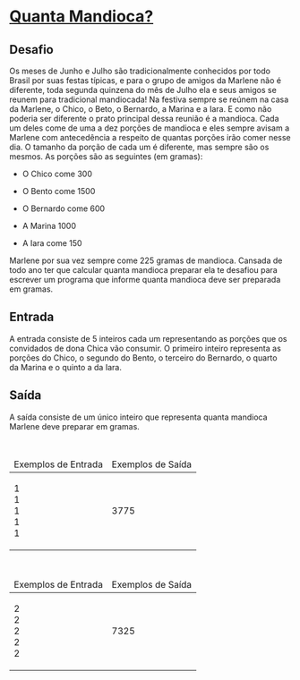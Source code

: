 # [Quanta Mandioca?](https://github.com/JefersonMelo/07-DIO/tree/master/03-.Net_Fundamentals/03-Solucao_De_Problemas_Com_.NET/02-Quanta_Mandioca/Program.cs)

<div><div>
<h2>Desafio</h2>

<p>Os meses de Junho e Julho são tradicionalmente conhecidos por todo Brasil por suas festas típicas, e para o grupo de amigos da Marlene não é diferente, toda segunda quinzena do mês de Julho ela e seus amigos se reunem para tradicional mandiocada! Na festiva sempre se reúnem na casa da Marlene, o Chico, o Beto, o Bernardo, a Marina e a Iara. E como não poderia ser diferente o prato principal dessa reunião é a mandioca. Cada um deles come de uma a dez porções de mandioca e eles sempre avisam a Marlene&nbsp;com antecedência a respeito de quantas porções irão comer nesse dia. O tamanho da porção de cada um é diferente, mas sempre são os mesmos. As porções são as seguintes (em gramas):</p>

<ul>
	<li>
	<p>O Chico&nbsp;come 300</p>
	</li>
	<li>
	<p>O Bento come 1500</p>
	</li>
	<li>
	<p>O Bernardo&nbsp;come 600</p>
	</li>
	<li>
	<p>A Marina&nbsp;1000</p>
	</li>
	<li>
	<p>A Iara come 150</p>
	</li>
</ul>

<p>Marlene&nbsp;por sua vez sempre come 225 gramas de mandioca. Cansada de todo ano ter que calcular quanta mandioca preparar ela te desafiou&nbsp;para escrever um programa que informe quanta mandioca deve ser preparada em gramas.</p>
</div>

<h2>Entrada</h2>

<div>
<p>A entrada consiste de 5 inteiros cada um representando as porções que os convidados de dona Chica vão consumir. O primeiro inteiro representa as porções do Chico, o segundo do Bento, o terceiro do Bernardo, o quarto da&nbsp;Marina e o quinto a da Iara.</p>
</div>

<h2>Saída</h2>

<div>
<p>A saída consiste de um único inteiro que representa quanta mandioca Marlene&nbsp;deve preparar em gramas.</p>
</div>

<div>&nbsp;</div>

<table>
	<thead>
		<tr>
			<td>Exemplos de Entrada</td>
			<td>Exemplos de Saída</td>
		</tr>
	</thead>
	<tbody>
		<tr>
			<td>
			<p>1<br>
			1<br>
			1<br>
			1<br>
			1</p>
			</td>
			<td>
			<p>3775</p>
			</td>
		</tr>
	</tbody>
</table>

<div>&nbsp;</div>

<table>
	<thead>
		<tr>
			<td>Exemplos de Entrada</td>
			<td>Exemplos de Saída</td>
		</tr>
	</thead>
	<tbody>
		<tr>
			<td>
			<p>2<br>
			2<br>
			2<br>
			2<br>
			2</p>
			</td>
			<td>
			<p>7325</p>
			</td>
		</tr>
	</tbody>
</table>

<p>&nbsp;</p> <br><br></div>